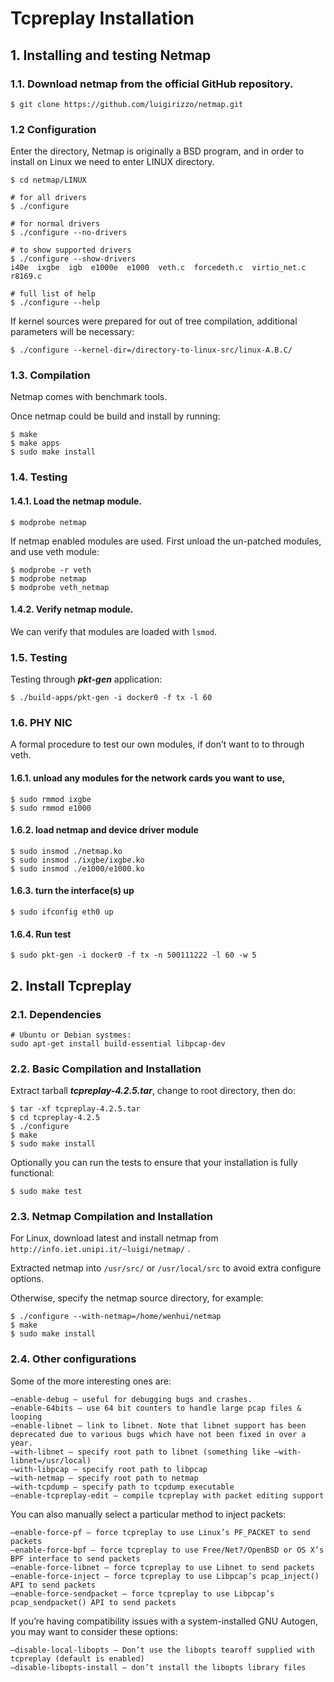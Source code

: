 # Tcpreplay Installation

## 1. Installing and testing Netmap 

### 1.1. Download netmap from the official GitHub repository.

```
$ git clone https://github.com/luigirizzo/netmap.git
```

### 1.2 Configuration 

Enter the directory, Netmap is originally a BSD program, and in order to install on Linux we need to enter LINUX directory.
```
$ cd netmap/LINUX

# for all drivers
$ ./configure

# for normal drivers
$ ./configure --no-drivers

# to show supported drivers
$ ./configure --show-drivers
i40e  ixgbe  igb  e1000e  e1000  veth.c  forcedeth.c  virtio_net.c  r8169.c

# full list of help
$ ./configure --help
```


If kernel sources were prepared for out of tree compilation, additional parameters will be necessary:

```
$ ./configure --kernel-dir=/directory-to-linux-src/linux-A.B.C/
```

### 1.3. Compilation

Netmap comes with benchmark tools. 

Once netmap could be build and install by running:

```
$ make
$ make apps
$ sudo make install
```

### 1.4. Testing

#### 1.4.1. Load the netmap module.

```
$ modprobe netmap
```

If netmap enabled modules are used.
First unload the un-patched modules, and use veth module:

```
$ modprobe -r veth
$ modprobe netmap
$ modprobe veth_netmap
```

#### 1.4.2. Verify netmap module.

We can verify that modules are loaded with `lsmod`.

### 1.5. Testing 

Testing through ***pkt-gen*** application:

```
$ ./build-apps/pkt-gen -i docker0 -f tx -l 60
```


### 1.6. PHY NIC 
A formal procedure to test our own modules, if don’t want to to through veth.

#### 1.6.1. unload any modules for the network cards you want to use, 

```
$ sudo rmmod ixgbe 
$ sudo rmmod e1000 
```

#### 1.6.2. load netmap and device driver module 

```
$ sudo insmod ./netmap.ko 
$ sudo insmod ./ixgbe/ixgbe.ko 
$ sudo insmod ./e1000/e1000.ko 
```

#### 1.6.3. turn the interface(s) up 

```
$ sudo ifconfig eth0 up 
```

#### 1.6.4. Run test 

```
$ sudo pkt-gen -i docker0 -f tx -n 500111222 -l 60 -w 5 
```

## 2. Install Tcpreplay

### 2.1. Dependencies

```
# Ubuntu or Debian systmes:
sudo apt-get install build-essential libpcap-dev
```

### 2.2. Basic Compilation and Installation

Extract tarball ***tcpreplay-4.2.5.tar***, change to root directory, then do:

```
$ tar -xf tcpreplay-4.2.5.tar
$ cd tcpreplay-4.2.5
$ ./configure
$ make
$ sudo make install
```
Optionally you can run the tests to ensure that your installation is fully functional:

```
$ sudo make test
```

### 2.3. Netmap Compilation and Installation

For Linux, download latest and install netmap from `http://info.iet.unipi.it/~luigi/netmap/` .

Extracted netmap into `/usr/src/` or `/usr/local/src` to avoid extra configure options. 

Otherwise, specify the netmap source directory, for example:

```
$ ./configure --with-netmap=/home/wenhui/netmap
$ make
$ sudo make install
```

### 2.4. Other configurations

Some of the more interesting ones are:
```
–enable-debug – useful for debugging bugs and crashes.
–enable-64bits – use 64 bit counters to handle large pcap files & looping
–enable-libnet – link to libnet. Note that libnet support has been deprecated due to various bugs which have not been fixed in over a year.
–with-libnet – specify root path to libnet (something like –with-libnet=/usr/local)
–with-libpcap – specify root path to libpcap
–with-netmap – specify root path to netmap
–with-tcpdump – specify path to tcpdump executable
–enable-tcpreplay-edit – compile tcpreplay with packet editing support
```
You can also manually select a particular method to inject packets:
```
–enable-force-pf – force tcpreplay to use Linux’s PF_PACKET to send packets
–enable-force-bpf – force tcpreplay to use Free/Net?/OpenBSD or OS X’s BPF interface to send packets
–enable-force-libnet – force tcpreplay to use Libnet to send packets
–enable-force-inject – force tcpreplay to use Libpcap’s pcap_inject() API to send packets
–enable-force-sendpacket – force tcpreplay to use Libpcap’s pcap_sendpacket() API to send packets
```
If you’re having compatibility issues with a system-installed GNU Autogen, you may want to consider these options:
```
–disable-local-libopts – Don’t use the libopts tearoff supplied with tcpreplay (default is enabled)
–disable-libopts-install – don’t install the libopts library files
```





